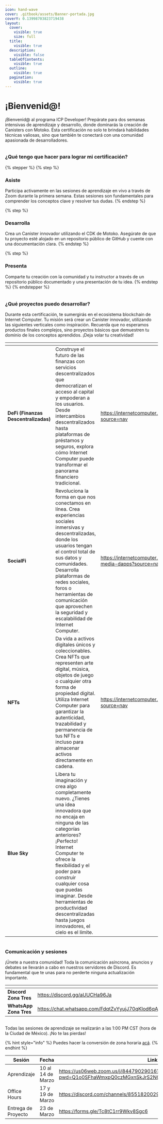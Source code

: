 ```yaml
---
icon: hand-wave
cover: .gitbook/assets/Banner-portada.jpg
coverY: 0.13998703823719438
layout:
  cover:
    visible: true
    size: full
  title:
    visible: true
  description:
    visible: false
  tableOfContents:
    visible: true
  outline:
    visible: true
  pagination:
    visible: true
---
```


# ¡Bienvenid@!

¡Bienvenid@ al programa ICP Developer! Prepárate para dos semanas intensivas de aprendizaje y desarrollo, donde dominarás la creación de Canisters con Motoko. Esta certificación no solo te brindará habilidades técnicas valiosas, sino que también te conectará con una comunidad apasionada de desarrolladores.

<figure><img src=".gitbook/assets/Separador.jpg" alt=""><figcaption></figcaption></figure>

### ¿Qué tengo que hacer para lograr mi certificación?

{% stepper %}
{% step %}
### Asiste

Participa activamente en las sesiones de aprendizaje en vivo a través de Zoom durante la primera semana. Estas sesiones son fundamentales para comprender los conceptos clave y resolver tus dudas.
{% endstep %}

{% step %}
### Desarrolla

Crea un Canister innovador utilizando el CDK de Motoko. Asegúrate de que tu proyecto esté alojado en un repositorio público de GitHub y cuente con una documentación clara.
{% endstep %}

{% step %}
### Presenta

Comparte tu creación con la comunidad y tu instructor a través de un repositorio público documentado y una presentación de tu idea.
{% endstep %}
{% endstepper %}

<figure><img src=".gitbook/assets/Separador.jpg" alt=""><figcaption></figcaption></figure>

### ¿Qué proyectos puedo desarrollar?

Durante esta certificación, te sumergirás en el ecosistema blockchain de Internet Computer. Tu misión será crear un Canister innovador, utilizando las siguientes verticales como inspiración. Recuerda que no esperamos productos finales complejos, sino proyectos básicos que demuestren tu dominio de los conceptos aprendidos. ¡Deja volar tu creatividad!

<table data-card-size="large" data-view="cards"><thead><tr><th></th><th></th><th data-type="content-ref"></th><th data-hidden data-card-cover data-type="files"></th><th data-hidden></th><th data-hidden data-card-target data-type="content-ref"></th></tr></thead><tbody><tr><td><strong>DeFi (Finanzas Descentralizadas)</strong></td><td>Construye el futuro de las finanzas con servicios descentralizados que democratizan el acceso al capital y empoderan a los usuarios. Desde intercambios descentralizados hasta plataformas de préstamos y seguros, explora cómo Internet Computer puede transformar el panorama financiero tradicional.</td><td><a href="https://internetcomputer.org/defi?source=nav">https://internetcomputer.org/defi?source=nav</a></td><td><a href=".gitbook/assets/DeFi.jpg">DeFi.jpg</a></td><td></td><td></td></tr><tr><td><strong>SocialFi</strong></td><td>Revoluciona la forma en que nos conectamos en línea. Crea experiencias sociales inmersivas y descentralizadas, donde los usuarios tengan el control total de sus datos y comunidades. Desarrolla plataformas de redes sociales, foros o herramientas de comunicación que aprovechen la seguridad y escalabilidad de Internet Computer.</td><td><a href="https://internetcomputer.org/social-media-dapps?source=nav">https://internetcomputer.org/social-media-dapps?source=nav</a></td><td><a href=".gitbook/assets/SocialFi.jpg">SocialFi.jpg</a></td><td></td><td></td></tr><tr><td><strong>NFTs</strong></td><td>Da vida a activos digitales únicos y coleccionables. Crea NFTs que representen arte digital, música, objetos de juego o cualquier otra forma de propiedad digital. Utiliza Internet Computer para garantizar la autenticidad, trazabilidad y permanencia de tus NFTs e incluso para almacenar activos directamente en cadena.</td><td><a href="https://internetcomputer.org/nft?source=nav">https://internetcomputer.org/nft?source=nav</a></td><td><a href=".gitbook/assets/NFTs.jpg">NFTs.jpg</a></td><td></td><td></td></tr><tr><td><strong>Blue Sky</strong></td><td>Libera tu imaginación y crea algo completamente nuevo. ¿Tienes una idea innovadora que no encaja en ninguna de las categorías anteriores? ¡Perfecto! Internet Computer te ofrece la flexibilidad y el poder para construir cualquier cosa que puedas imaginar. Desde herramientas de productividad descentralizadas hasta juegos innovadores, el cielo es el límite.</td><td></td><td><a href=".gitbook/assets/Blue-Sky.jpg">Blue-Sky.jpg</a></td><td></td><td></td></tr></tbody></table>

<figure><img src=".gitbook/assets/Separador.jpg" alt=""><figcaption></figcaption></figure>

### Comunicación y sesiones

¡Únete a nuestra comunidad! Toda la comunicación asíncrona, anuncios y debates se llevarán a cabo en nuestros servidores de Discord. Es fundamental que te unas para no perderte ninguna actualización importante.

<table data-view="cards">
  <thead>
    <tr>
      <th></th>
      <th data-type="content-ref"></th>
      <th data-hidden data-card-cover data-type="files"></th>
    </tr>
  </thead>
  <tbody>
    <tr><td><strong>Discord Zona Tres</strong></td><td><a href="https://discord.gg/aUUCHa96Ja">https://discord.gg/aUUCHa96Ja</a></td><td><a href=".gitbook/assets/Dis-Z3.jpg">Dis-Z3.jpg</a></td></tr><tr><td><strong>WhatsApp Zona Tres</strong></td><td><a href="https://chat.whatsapp.com/FdqtZvYyujJ70qKlod6qA0">https://chat.whatsapp.com/FdqtZvYyujJ70qKlod6qA0</a></td><td><a href=".gitbook/assets/WA.jpg">WA.jpg</a></td></tr></tbody></table>

<figure><img src=".gitbook/assets/Separador.jpg" alt=""><figcaption></figcaption></figure>

Todas las sesiones de aprendizaje se realizarán a las 1:00 PM CST (hora de la Ciudad de México). ¡No te las pierdas!

{% hint style="info" %}
Puedes hacer la conversión de zona horaria [acá](https://www.worldtimebuddy.com/?pl=1\&lid=3530597,3435910,3646738,3117735\&h=3530597\&hf=1).
{% endhint %}

<table><thead><tr><th>Sesión</th><th>Fecha</th><th data-type="content-ref">Link</th></tr></thead><tbody><tr><td>Aprendizaje</td><td>10 al 14 de Marzo</td><td><a href="https://us06web.zoom.us/j/84479029016?pwd=Q1o0SFhaWmxpQ0czMGxnSkJrS2NCUT09">https://us06web.zoom.us/j/84479029016?pwd=Q1o0SFhaWmxpQ0czMGxnSkJrS2NCUT09</a></td></tr><tr><td>Office Hours</td><td>17 y 19 de Marzo</td><td><a href="https://discord.com/channels/855182002981830656/1105937337634005135">https://discord.com/channels/855182002981830656/1105937337634005135</a></td></tr><tr><td>Entrega de Proyecto</td><td>23 de Marzo</td><td><a href="https://forms.gle/Tc8tC1rr9Wkv8Sgc6">https://forms.gle/Tc8tC1rr9Wkv8Sgc6</a></td></tr></tbody></table>

<figure><img src=".gitbook/assets/Separador2.jpg" alt=""><figcaption></figcaption></figure>

